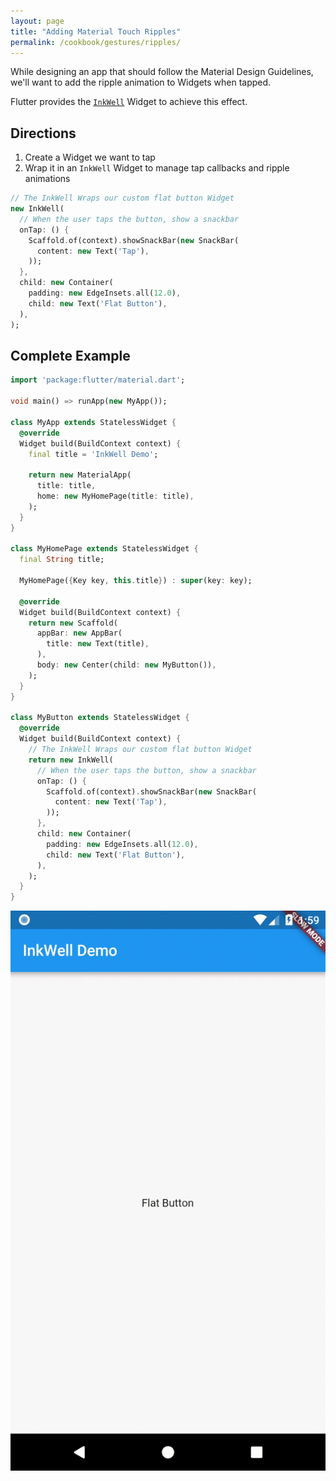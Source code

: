 ```yaml
---
layout: page
title: "Adding Material Touch Ripples"
permalink: /cookbook/gestures/ripples/
---
```


While designing an app that should follow the Material Design Guidelines, we'll 
want to add the ripple animation to Widgets when tapped. 

Flutter provides the [`InkWell`](https://docs.flutter.io/flutter/material/InkWell-class.html)
Widget to achieve this effect.

## Directions

  1. Create a Widget we want to tap
  2. Wrap it in an `InkWell` Widget to manage tap callbacks and ripple animations 
  
```dart
// The InkWell Wraps our custom flat button Widget
new InkWell(
  // When the user taps the button, show a snackbar
  onTap: () {
    Scaffold.of(context).showSnackBar(new SnackBar(
      content: new Text('Tap'),
    ));
  },
  child: new Container(
    padding: new EdgeInsets.all(12.0),
    child: new Text('Flat Button'),
  ),
);
```   

## Complete Example

```dart
import 'package:flutter/material.dart';

void main() => runApp(new MyApp());

class MyApp extends StatelessWidget {
  @override
  Widget build(BuildContext context) {
    final title = 'InkWell Demo';

    return new MaterialApp(
      title: title,
      home: new MyHomePage(title: title),
    );
  }
}

class MyHomePage extends StatelessWidget {
  final String title;

  MyHomePage({Key key, this.title}) : super(key: key);

  @override
  Widget build(BuildContext context) {
    return new Scaffold(
      appBar: new AppBar(
        title: new Text(title),
      ),
      body: new Center(child: new MyButton()),
    );
  }
}

class MyButton extends StatelessWidget {
  @override
  Widget build(BuildContext context) {
    // The InkWell Wraps our custom flat button Widget
    return new InkWell(
      // When the user taps the button, show a snackbar
      onTap: () {
        Scaffold.of(context).showSnackBar(new SnackBar(
          content: new Text('Tap'),
        ));
      },
      child: new Container(
        padding: new EdgeInsets.all(12.0),
        child: new Text('Flat Button'),
      ),
    );
  }
}
```

![Ripples Demo](/images/cookbook/ripples.gif)
